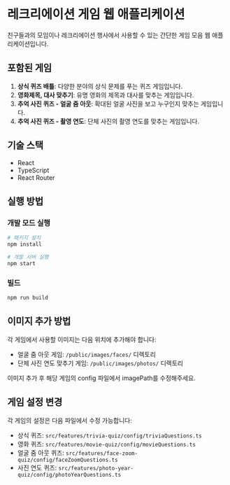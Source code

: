 # 레크리에이션 게임 웹 애플리케이션

친구들과의 모임이나 레크리에이션 행사에서 사용할 수 있는 간단한 게임 모음 웹 애플리케이션입니다.

## 포함된 게임

1. **상식 퀴즈 배틀**: 다양한 분야의 상식 문제를 푸는 퀴즈 게임입니다.
2. **영화제목, 대사 맞추기**: 유명 영화의 제목과 대사를 맞추는 게임입니다.
3. **추억 사진 퀴즈 - 얼굴 줌 아웃**: 확대된 얼굴 사진을 보고 누구인지 맞추는 게임입니다.
4. **추억 사진 퀴즈 - 촬영 연도**: 단체 사진의 촬영 연도를 맞추는 게임입니다.

## 기술 스택

- React
- TypeScript
- React Router

## 실행 방법

### 개발 모드 실행

```bash
# 패키지 설치
npm install

# 개발 서버 실행
npm start
```

### 빌드

```bash
npm run build
```

## 이미지 추가 방법

각 게임에서 사용할 이미지는 다음 위치에 추가해야 합니다:

- 얼굴 줌 아웃 게임: `/public/images/faces/` 디렉토리
- 단체 사진 연도 맞추기 게임: `/public/images/photos/` 디렉토리

이미지 추가 후 해당 게임의 config 파일에서 imagePath를 수정해주세요.

## 게임 설정 변경

각 게임의 설정은 다음 파일에서 수정 가능합니다:

- 상식 퀴즈: `src/features/trivia-quiz/config/triviaQuestions.ts`
- 영화 퀴즈: `src/features/movie-quiz/config/movieQuestions.ts`
- 얼굴 줌 아웃 퀴즈: `src/features/face-zoom-quiz/config/faceZoomQuestions.ts`
- 사진 연도 퀴즈: `src/features/photo-year-quiz/config/photoYearQuestions.ts`
